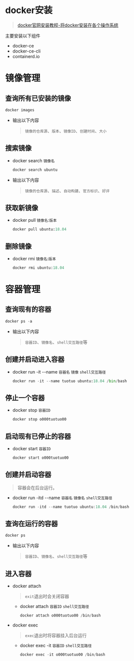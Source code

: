 # docker安装
> [docker官网安装教程-将docker安装在各个操作系统](https://docs.docker.com/get-docker/)<br>

主要安装以下组件
- docker-ce
- docker-ce-cli
- containerd.io

# 镜像管理
## 查询所有已安装的镜像
```python
docker images
```
- 输出以下内容
  > `镜像的仓库源`、`版本`、`镜像ID`、`创建时间`、`大小`

## 搜索镜像
- docker search `镜像名`

  ```python
  docker search ubuntu
  ```
- 输出以下内容
  > `镜像的仓库源`、`描述`、`自动构建`、`官方标识`、`好评`
  
## 获取新镜像

- docker pull `镜像名`:`版本`

  ```python
  docker pull ubuntu:18.04
  ```

## 删除镜像
- docker rmi `镜像名`:`版本`
  
  ```python
  docker rmi ubuntu:18.04
  ```

# 容器管理

## 查询现有的容器
```python
docker ps -a
```

- 输出以下内容
  > `容器ID`、`镜像名`、`shell交互路径`等
## 创建并启动进入容器
- docker run -it --name `容器名` `镜像` `shell交互路径`
  
  ```python
  docker run -it --name tuotuo ubuntu:18.04 /bin/bash
  ```
## 停止一个容器
- docker stop `容器ID`

  ```c
  docker stop o000tuotuo00
  ```
## 启动现有已停止的容器
- docker start `容器ID`
  
  ```python
  docker start o000tuotuo00
  ```
## 创建并启动容器
> 容器会在后台运行。
- docker run -itd --name `容器名` `镜像名` `shell交互路径`

  ```c
  docker run -itd --name tuotuo ubuntu:18.04 /bin/bash
  ```
## 查询在运行的容器
```c
docker ps
```

- 输出以下内容
  > `容器ID`、`镜像名`、`shell交互路径`等
## 进入容器
- docker attach
  
  > `exit`退出时会关闭容器
  
  - docker attach `容器ID` `shell交互路径`

    ```C
    docker attach o000tuotuo00 /bin/bash
    ```
- docker exec
  
  > `exec`退出时将容器挂入后台运行
  
  - docker exec -it `容器ID` `shell交互路径`
    
    ```c
    docker exec -it o000tuotuo00 /bin/bash
    ```
